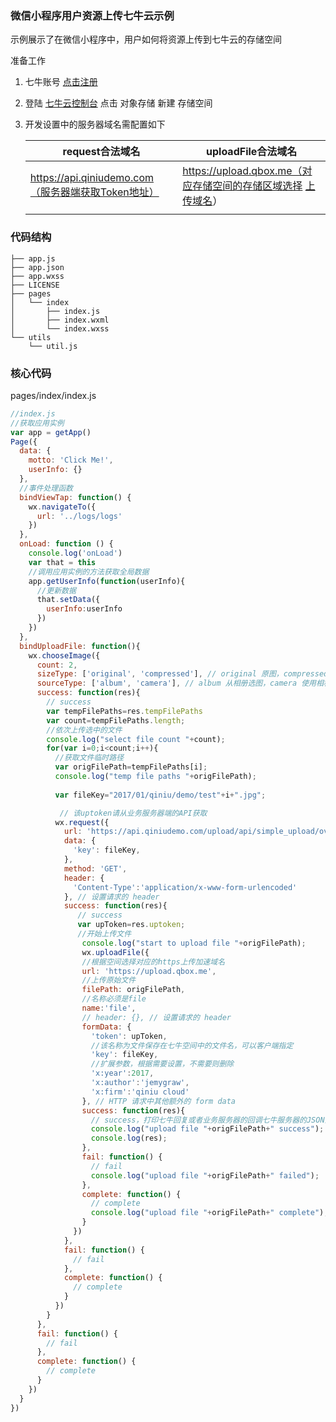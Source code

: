### 微信小程序用户资源上传七牛云示例

示例展示了在微信小程序中，用户如何将资源上传到七牛云的存储空间

准备工作

1. 七牛账号 [点击注册](https://portal.qiniu.com/signup/choice)

2. 登陆 [七牛云控制台](portal.qiniu.com) 点击 对象存储 新建 存储空间

3. 开发设置中的服务器域名需配置如下

   | request合法域名                              | uploadFile合法域名                           |
   | ---------------------------------------- | ---------------------------------------- |
   | https://api.qiniudemo.com（服务器端获取Token地址） | https://upload.qbox.me（对应存储空间的存储区域选择 [上传域名](https://support.qiniu.com/question/226014)） |
   |                                          |                                          |

### 代码结构

```
├── app.js
├── app.json
├── app.wxss
├── LICENSE
├── pages
│   └── index
│       ├── index.js
│       ├── index.wxml
│       └── index.wxss
└── utils
    └── util.js
```



### 核心代码

pages/index/index.js

```javascript
//index.js
//获取应用实例
var app = getApp()
Page({
  data: {
    motto: 'Click Me!',
    userInfo: {}
  },
  //事件处理函数
  bindViewTap: function() {
    wx.navigateTo({
      url: '../logs/logs'
    })
  },
  onLoad: function () {
    console.log('onLoad')
    var that = this
    //调用应用实例的方法获取全局数据
    app.getUserInfo(function(userInfo){
      //更新数据
      that.setData({
        userInfo:userInfo
      })
    })
  },
  bindUploadFile: function(){
    wx.chooseImage({
      count: 2, 
      sizeType: ['original', 'compressed'], // original 原图，compressed 压缩图，默认二者都有
      sourceType: ['album', 'camera'], // album 从相册选图，camera 使用相机，默认二者都有
      success: function(res){
        // success
        var tempFilePaths=res.tempFilePaths
        var count=tempFilePaths.length;
        //依次上传选中的文件
        console.log("select file count "+count);
        for(var i=0;i<count;i++){
          //获取文件临时路径
          var origFilePath=tempFilePaths[i];
          console.log("temp file paths "+origFilePath);
         
          var fileKey="2017/01/qiniu/demo/test"+i+".jpg";

           // 该uptoken请从业务服务器端的API获取
          wx.request({
            url: 'https://api.qiniudemo.com/upload/api/simple_upload/overwrite_existing_file_upload_token.php',
            data: {
              'key': fileKey,
            },
            method: 'GET', 
            header: {
              'Content-Type':'application/x-www-form-urlencoded'
            }, // 设置请求的 header
            success: function(res){
               // success
               var upToken=res.uptoken;
               //开始上传文件
                console.log("start to upload file "+origFilePath);
                wx.uploadFile({
                //根据空间选择对应的https上传加速域名
                url: 'https://upload.qbox.me',
                //上传原始文件
                filePath: origFilePath,
                //名称必须是file
                name:'file',
                // header: {}, // 设置请求的 header
                formData: {
                  'token': upToken,
                  //该名称为文件保存在七牛空间中的文件名，可以客户端指定
                  'key': fileKey,
                  //扩展参数，根据需要设置，不需要则删除
                  'x:year':2017,
                  'x:author':'jemygraw',
                  'x:firm':'qiniu cloud'
                }, // HTTP 请求中其他额外的 form data
                success: function(res){
                  // success，打印七牛回复或者业务服务器的回调七牛服务器的JSON内容
                  console.log("upload file "+origFilePath+" success");
                  console.log(res);
                },
                fail: function() {
                  // fail
                  console.log("upload file "+origFilePath+" failed");
                },
                complete: function() {
                  // complete
                  console.log("upload file "+origFilePath+" complete");
                }
              })
            },
            fail: function() {
              // fail
            },
            complete: function() {
              // complete
            }
          })
        }
      },
      fail: function() {
        // fail
      },
      complete: function() {
        // complete
      }
    })
  }
})
```
